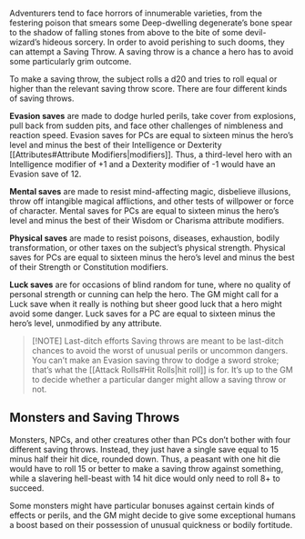Adventurers tend to face horrors of innumerable varieties, from the festering poison that smears some Deep-dwelling degenerate’s bone spear to the shadow of falling stones from above to the bite of some devil-wizard’s hideous sorcery. In order to avoid perishing to such dooms, they can attempt a Saving Throw. A saving throw is a chance a hero has to avoid some particularly grim outcome. 

To make a saving throw, the subject rolls a d20 and tries to roll equal or higher than the relevant saving throw score. There are four different kinds of saving throws. 

**Evasion saves** are made to dodge hurled perils, take cover from explosions, pull back from sudden pits, and face other challenges of nimbleness and reaction speed. Evasion saves for PCs are equal to sixteen minus the hero’s level and minus the best of their Intelligence or Dexterity [[Attributes#Attribute Modifiers|modifiers]]. Thus, a third-level hero with an Intelligence modifier of +1 and a Dexterity modifier of -1 would have an Evasion save of 12.

**Mental saves** are made to resist mind-affecting magic, disbelieve illusions, throw off intangible magical afflictions, and other tests of willpower or force of character. Mental saves for PCs are equal to sixteen minus the hero’s level and minus the best of their Wisdom or Charisma attribute modifiers. 

**Physical saves** are made to resist poisons, diseases, exhaustion, bodily transformation, or other taxes on the subject’s physical strength. Physical saves for PCs are equal to sixteen minus the hero’s level and minus the best of their Strength or Constitution modifiers.

**Luck saves** are for occasions of blind random for tune, where no quality of personal strength or cunning can help the hero. The GM might call for a Luck save when it really is nothing but sheer good luck that a hero might avoid some danger. Luck saves for a PC are equal to sixteen minus the hero’s level, unmodified by any attribute.

> [!NOTE] Last-ditch efforts
> Saving throws are meant to be last-ditch chances to avoid the worst of unusual perils or uncommon dangers. You can’t make an Evasion saving throw to dodge a sword stroke; that’s what the [[Attack Rolls#Hit Rolls|hit roll]] is for. It’s up to the GM to decide whether a particular danger might allow a saving throw or not.
## Monsters and Saving Throws
Monsters, NPCs, and other creatures other than PCs don’t bother with four different saving throws. Instead, they just have a single save equal to 15 minus half their hit dice, rounded down. Thus, a peasant with one hit die would have to roll 15 or better to make a saving throw against something, while a slavering hell-beast with 14 hit dice would only need to roll 8+ to succeed.

Some monsters might have particular bonuses against certain kinds of effects or perils, and the GM might decide to give some exceptional humans a boost based on their possession of unusual quickness or bodily fortitude.